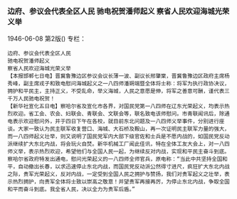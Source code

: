 ### 边府、参议会代表全区人民  驰电祝贺潘师起义  察省人民欢迎海城光荣义举

1946-06-08
第2版()
专栏：

    边府、参议会代表全区人民
    驰电祝贺潘师起义
    察省人民欢迎海城光荣义举
    【本报邯郸七日电】晋冀鲁豫边区参议会议长薄一波、副议长邢肇棠，晋冀鲁豫边区政府主席杨秀峰，副主席戎子和致电慰问海城起义之一八四师潘朔端暨全体将士称：将军为执行政协决议，拥护和平民主，主持正义，不受乱命，举义海城，人民之意愿是伸，将军之善意可酬，谨代表三千万人民驰电祝贺！
    【新华社宣化五日电】察哈尔省及宣化市各界，对国民党第一八四师在辽东光荣起义，均表示热烈欢迎。省工会、农会、妇联会、青联会、文联会等，联名致电该师慰问。市青联闻讯后，除通电表示欢迎慰问外，并于四日下午在各校，就目前东北问题及一八四师义举事件，分别进行座谈。大家一致认为民主联军收复营口、海城、大石桥及鞍山，再一次证明民主联军力量的强大，而一八四师起义壮举，则又说明了国民党军内大部下级官佐和士兵是不愿内战的，如国民党反动派继续扩大东北内战，将会玩火自焚。新华机械工厂闻此佳讯，特在全体工友大会上，对一八四师义举，表示热烈欢迎，希望他们与全国人民一起，为继续反对内战，实现和平民主奋斗到底。察哈尔省政府特发出通电，慰问光荣起义的一八四师全师官兵，原电称：“当此中共坚持全国和平，自动撤出长春，以求迅速停止东北内战，而国民党反动派公然得寸进尺，疯狂扩大东北内战之际，贵军光荣起义，反对内战，一定受到全国人民之拥护与赞扬，我们对贵军起义之壮举，表示热烈拥护，向贵军全体将士致以崇高之敬意！并望贵军再接再厉，为停止东北内战，争取全国和平而奋斗到底。我全省人民，决以全力为贵军后盾。”
